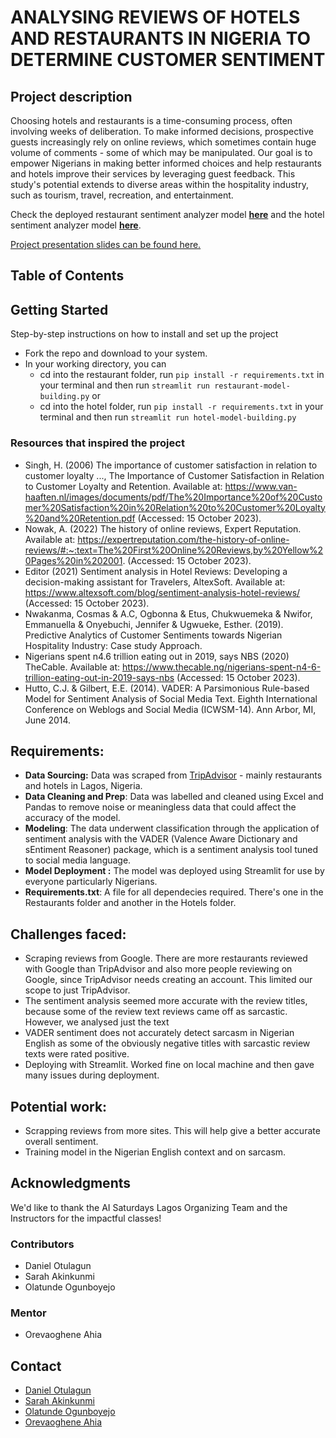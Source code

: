 # ANALYSING REVIEWS OF HOTELS AND RESTAURANTS IN NIGERIA TO DETERMINE CUSTOMER SENTIMENT

## Project description
Choosing hotels and restaurants is a time-consuming process, often involving weeks of deliberation. To make informed decisions, prospective guests increasingly rely on online reviews, which sometimes contain huge volume of comments - some of which may be manipulated. Our goal is to empower Nigerians in making better informed choices and help restaurants and hotels improve their services by leveraging guest feedback. This study's potential extends to diverse areas within the hospitality industry, such as tourism, travel, recreation, and entertainment.

Check the deployed restaurant sentiment analyzer model [**here**](https://lag-rest.streamlit.app/) and the hotel sentiment analyzer model [**here**](https://lag-hotel.streamlit.app/).

[Project presentation slides can be found here.](https://docs.google.com/presentation/d/12PMJWZ2RIBM7105fDjsUnbOGbIGXxfMPWINB02YbZ7k/edit?usp=sharing)

## Table of Contents

## Getting Started

Step-by-step instructions on how to install and set up the project

- Fork the repo and download to your system.
- In your working directory, you can 
    - cd into the restaurant folder, run `pip install -r requirements.txt` in your terminal and then run `streamlit run restaurant-model-building.py` or
    - cd into the hotel folder, run `pip install -r requirements.txt` in your terminal and then run `streamlit run hotel-model-building.py` 

### Resources that inspired the project
- Singh, H. (2006) The importance of customer satisfaction in relation to customer loyalty ..., The Importance of Customer Satisfaction in Relation to Customer Loyalty and  Retention. Available at: https://www.van-haaften.nl/images/documents/pdf/The%20Importance%20of%20Customer%20Satisfaction%20in%20Relation%20to%20Customer%20Loyalty%20and%20Retention.pdf (Accessed: 15 October 2023).
- Nowak, A. (2022) The history of online reviews, Expert Reputation. Available at: https://expertreputation.com/the-history-of-online-reviews/#:~:text=The%20First%20Online%20Reviews,by%20Yellow%20Pages%20in%202001. (Accessed: 15 October 2023).
- Editor (2021) Sentiment analysis in Hotel Reviews: Developing a decision-making assistant for Travelers, AltexSoft. Available at: https://www.altexsoft.com/blog/sentiment-analysis-hotel-reviews/ (Accessed: 15 October 2023).
- Nwakanma, Cosmas & A.C, Ogbonna & Etus, Chukwuemeka & Nwifor, Emmanuella & Onyebuchi, Jennifer & Ugwueke, Esther. (2019). Predictive Analytics of Customer Sentiments towards Nigerian Hospitality Industry: Case study Approach.
- Nigerians spent n4.6 trillion eating out in 2019, says NBS (2020) TheCable. Available at: https://www.thecable.ng/nigerians-spent-n4-6-trillion-eating-out-in-2019-says-nbs (Accessed: 15 October 2023).
- Hutto, C.J. & Gilbert, E.E. (2014). VADER: A Parsimonious Rule-based Model for Sentiment Analysis of Social Media Text. Eighth International Conference on Weblogs and Social Media (ICWSM-14). Ann Arbor, MI, June 2014.

## Requirements:
- **Data Sourcing:** Data was scraped from <a href="https://www.tripadvisor.com/">TripAdvisor</a> - mainly restaurants and hotels in Lagos, Nigeria.
- **Data Cleaning and Prep**: Data was labelled and cleaned using Excel and Pandas to remove noise or meaningless data that could affect the accuracy of the model.
- **Modeling**: The data underwent classification through the application of sentiment analysis with the VADER (Valence Aware Dictionary and sEntiment Reasoner) package, which is a sentiment analysis tool tuned to social media language.
- **Model Deployment :** The model was deployed using Streamlit for use by everyone particularly Nigerians.
- **Requirements.txt**: A file for all dependecies required. There's one in the Restaurants folder and another in the Hotels folder.

## Challenges faced:
- Scraping reviews from Google. There are more restaurants reviewed with Google than TripAdvisor and also more people reviewing on Google, since TripAdvisor needs creating an account. This limited our scope to just TripAdvisor.
- The sentiment analysis seemed more accurate with the review titles, because some of the review text reviews came off as sarcastic. However, we analysed just the text
- VADER sentiment does not accurately detect sarcasm in Nigerian English as some of the obviously negative titles with sarcastic review texts were rated positive.
- Deploying with Streamlit. Worked fine on local machine and then gave many issues during deployment. 

## Potential work:
- Scrapping reviews from more sites. This will help give a better accurate overall sentiment.
- Training model in the Nigerian English context and on sarcasm.

## Acknowledgments
We'd like to thank the AI Saturdays Lagos Organizing Team and the Instructors for the impactful classes!

### Contributors
- Daniel Otulagun
- Sarah Akinkunmi
- Olatunde Ogunboyejo

### Mentor
- Orevaoghene Ahia


## Contact
- <a href="https://www.linkedin.com/in/otulagun/">Daniel Otulagun </a>
- <a href="https://www.linkedin.com/in/sarah-akinkunmi/">Sarah Akinkunmi </a>
- <a href="https://www.linkedin.com/in/ogunboyejo-olatunde/">Olatunde Ogunboyejo </a>
- <a href="https://www.linkedin.com/in/orevaoghene-ahia/">Orevaoghene Ahia </a> 



